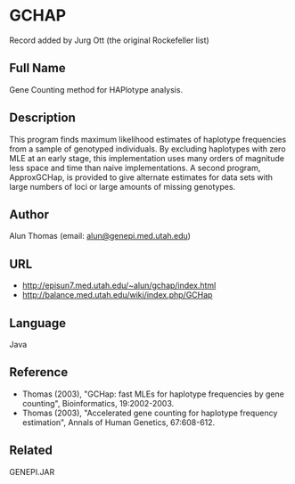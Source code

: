 # GCHAP
Record added by Jurg Ott (the original Rockefeller list)

## Full Name
Gene Counting method for HAPlotype analysis.

## Description
This program finds maximum likelihood estimates of haplotype frequencies from a sample of genotyped individuals. By excluding haplotypes with zero MLE at an early stage, this implementation uses many orders of magnitude less space and time than naive implementations. A second program, ApproxGCHap, is provided to give alternate estimates for data sets with large numbers of loci or large amounts of missing genotypes.

## Author
Alun Thomas (email: alun@genepi.med.utah.edu)

## URL
* http://episun7.med.utah.edu/~alun/gchap/index.html
* http://balance.med.utah.edu/wiki/index.php/GCHap

## Language
Java

## Reference
* Thomas (2003), "GCHap: fast MLEs for haplotype frequencies by gene counting", Bioinformatics, 19:2002-2003.
* Thomas (2003), "Accelerated gene counting for haplotype frequency estimation", Annals of Human Genetics, 67:608-612.

## Related
GENEPI.JAR